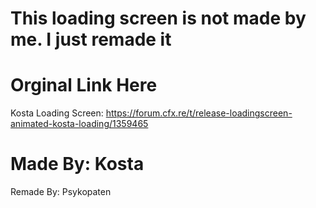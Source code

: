 # This loading screen is not made by me. I just remade it


# Orginal Link Here
Kosta Loading Screen: https://forum.cfx.re/t/release-loadingscreen-animated-kosta-loading/1359465

# Made By: Kosta
Remade By: Psykopaten
